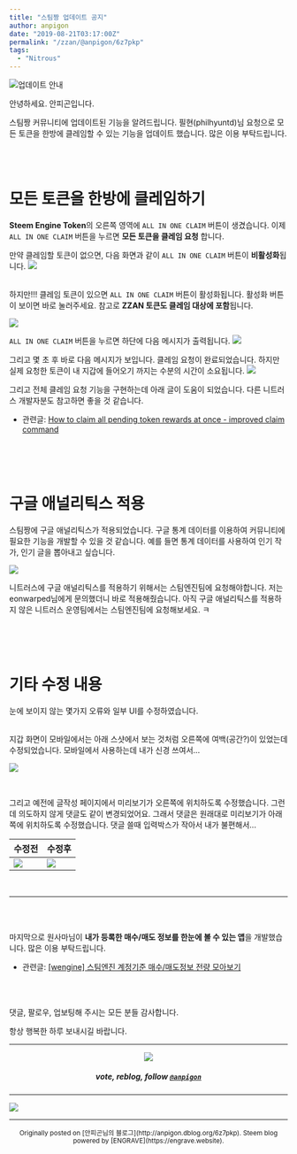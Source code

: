 ```yaml
---
title: "스팀짱 업데이트 공지"
author: anpigon
date: "2019-08-21T03:17:00Z"
permalink: "/zzan/@anpigon/6z7pkp"
tags:
  - "Nitrous"
---
```

![업데이트 안내](https://files.steempeak.com/file/steempeak/anpigon/3aBL7xov-E1848BE185A5E186B8E18483E185A6E1848BE185B5E18490E185B320E1848BE185A1E186ABE18482E185A2.png)

안녕하세요. 안피곤입니다.

스팀짱 커뮤니티에 업데이트된 기능을 알려드립니다. 필현(philhyuntd)님 요청으로 모든 토큰을 한방에 클레임할 수 있는 기능을 업데이트 했습니다. 많은 이용 부탁드립니다.

<br>
<br>


# 모든 토큰을 한방에 클레임하기

**Steem Engine Token**의 오른쪽 영역에 `ALL IN ONE CLAIM` 버튼이 생겼습니다.  이제 `ALL IN ONE CLAIM` 버튼을 누르면 **모든 토큰을 클레임 요청** 합니다.

만약 클레임할 토큰이 없으면, 다음 화면과 같이 `ALL IN ONE CLAIM` 버튼이 **비활성화**됩니다.
![](https://files.steempeak.com/file/steempeak/anpigon/h9vBeZ1K-E18489E185B3E1848FE185B3E18485E185B5E186ABE18489E185A3E186BA202019-08-2120E1848BE185A9E1848CE185A5E186AB2011.01.54.png)

<br>하지만!!! 클레임 토큰이 있으면 `ALL IN ONE CLAIM` 버튼이 활성화됩니다. 활성화 버튼이 보이면 바로 눌러주세요. 참고로 **ZZAN 토큰도  클레임 대상에 포함**됩니다.

![](https://files.steempeak.com/file/steempeak/anpigon/CyphfNCx-E18489E185B3E1848FE185B3E18485E185B5E186ABE18489E185A3E186BA202019-08-2120E1848BE185A9E1848CE185A5E186AB2011.14.56.png)

`ALL IN ONE CLAIM` 버튼을 누르면 하단에 다음 메시지가 출력됩니다.
![](https://files.steempeak.com/file/steempeak/anpigon/Vkfx2G4M-E18489E185B3E1848FE185B3E18485E185B5E186ABE18489E185A3E186BA202019-08-2120E1848BE185A9E1848CE185A5E186AB2011.15.00.png)

그리고 몇 초 후 바로 다음 메시지가 보입니다. 클레임 요청이 완료되었습니다. 하지만 실제 요청한 토큰이 내 지갑에 들어오기 까지는 수분의 시간이 소요됩니다.
![](https://files.steempeak.com/file/steempeak/anpigon/DalKuQJ6-E18489E185B3E1848FE185B3E18485E185B5E186ABE18489E185A3E186BA202019-08-2120E1848BE185A9E1848CE185A5E186AB2011.15.06.png)

그리고 전체 클레임 요청 기능을 구현하는데 아래 글이 도움이 되었습니다. 다른 니트러스 개발자분도 참고하면 좋을 것 같습니다.
* 관련글: [How to claim all pending token rewards at once - improved claim command](https://steemit.com/scot/@holger80/how-to-claim-all-pending-token-rewards-at-once-improved-claim-command)

<br>
<br>
<br>

# 구글 애널리틱스 적용

스팀짱에 구글 애널리틱스가 적용되었습니다. 구글 통계 데이터를 이용하여 커뮤니티에 필요한 기능을 개발할 수 있을 것 같습니다. 예를 들면 통계 데이터를 사용하여 인기 작가, 인기 글을 뽑아내고 싶습니다. 

![](https://files.steempeak.com/file/steempeak/anpigon/uNgtcqvO-E18489E185B3E1848FE185B3E18485E185B5E186ABE18489E185A3E186BA202019-08-2120E1848BE185A9E1848CE185A5E186AB2011.36.14.png)

니트러스에 구글 애널리틱스를 적용하기 위해서는 스팀엔진팀에  요청해야합니다. 저는 eonwarped님에게 문의했더니 바로 적용해줬습니다. 아직 구글 애널리틱스를 적용하지 않은 니트러스 운영팀에서는 스팀엔진팀에 요청해보세요. ㅋ


<br>
<br>
<br>

# 기타  수정 내용

눈에 보이지 않는 몇가지 오류와  일부 UI를 수정하였습니다.

 <br>지갑 화면이 모바일에서는 아래 스샷에서 보는 것처럼 오른쪽에 여백(공간?)이 있었는데 수정되었습니다. 모바일에서 사용하는데 내가 신경 쓰여서...

![](https://files.steempeak.com/file/steempeak/anpigon/cGfqIDW6-E18489E185B3E1848FE185B3E18485E185B5E186ABE18489E185A3E186BA202019-08-2120E1848BE185A9E1848CE185A5E186AB2011.47.00.png)

<br>

그리고 예전에 글작성 페이지에서 미리보기가 오른쪽에 위치하도록 수정했습니다. 그런데 의도하지 않게 댓글도 같이 변경되었어요. 그래서 댓글은 원래대로 미리보기가 아래쪽에 위치하도록 수정했습니다. 댓글 쓸때 입력박스가 작아서 내가 불편해서...

|수정전|수정후|
|-|-|
|![](https://files.steempeak.com/file/steempeak/anpigon/hsLcngp9-E18489E185B3E1848FE185B3E18485E185B5E186ABE18489E185A3E186BA202019-08-2120E1848BE185A9E1848CE185A5E186AB2011.33.36.png)|![](https://files.steempeak.com/file/steempeak/anpigon/EiZkdw5u-E18489E185B3E1848FE185B3E18485E185B5E186ABE18489E185A3E186BA202019-08-2120E1848BE185A9E1848CE185A5E186AB2011.51.46.png)|

<br>

***

<br>
<br>

마지막으로 원사마님이 **내가 등록한 매수/매도 정보를 한눈에 볼 수 있는 앱**을 개발했습니다. 많은 이용 부탁드립니다.

* 관련글: [\[wengine\] 스팀엔진 계정기준 매수/매도정보 전량 모아보기](https://www.steemzzang.com/zzan/@wonsama/56pir-wengine)


<br>
<br>

댓글, 팔로우, 업보팅해 주시는 모든 분들 감사합니다.

항상 행복한 하루 보내시길 바랍니다.

***

<center><img src='https://steemitimages.com/400x0/https://cdn.steemitimages.com/DQmQmWhMN6zNrLmKJRKhvSScEgWZmpb8zCeE2Gray1krbv6/BC054B6E-6F73-46D0-88E4-C88EB8167037.jpeg'><h5>vote, reblog, follow <code><a href='https://steemit.com/@anpigon'>@anpigon</a></code></h5></center>

***

![](https://steemitimages.com/640x0/https://cdn.steemitimages.com/DQmZQ23ei2dyBhaxFXs8XBKiUdfFv3LcuXUa9mv2sHDeDf2/image.png)






***
<center><sup>Originally posted on [안피곤님의 블로그](http://anpigon.dblog.org/6z7pkp). Steem blog powered by [ENGRAVE](https://engrave.website).</sup></center>